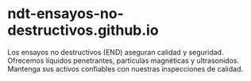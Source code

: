 # ndt-ensayos-no-destructivos.github.io
 Los ensayos no destructivos (END) aseguran calidad y seguridad. Ofrecemos líquidos penetrantes, partículas magnéticas y ultrasonidos. Mantenga sus activos confiables con nuestras inspecciones de calidad.
